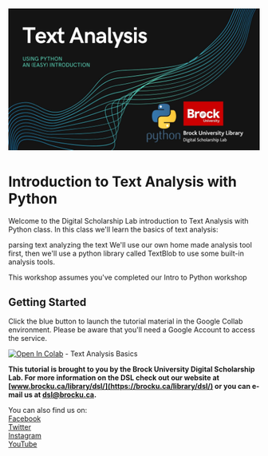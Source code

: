 # ![Workshop Splash](Text-Analysis-Python.jpg)


# Introduction to Text Analysis with Python
Welcome to the Digital Scholarship Lab introduction to Text Analysis with Python class. In this class we'll learn the basics of text analysis:

parsing text
analyzing the text
We'll use our own home made analysis tool first, then we'll use a python library called TextBlob to use some built-in analysis tools.

This workshop assumes you've completed our Intro to Python workshop



## Getting Started



Click the blue button to launch the tutorial material in the Google Collab environment. Please be aware that you'll need a Google Account to access the service.



[![Open In Colab](https://colab.research.google.com/assets/colab-badge.svg)](https://colab.research.google.com/github/BrockDSL/Python_Intro_Text_analysis/blob/master/basics.ipynb) - Text Analysis Basics





**This tutorial is brought to you by the Brock University Digital Scholarship Lab.  For more information on the DSL check out our website at [www.brocku.ca/library/dsl/](https://brocku.ca/library/dsl/) or you can e-mail us at dsl@brocku.ca.**  

You can also find us on:  
[Facebook](https://www.facebook.com/Brock-University-Digital-Scholarship-Lab-349407235866792/)  
[Twitter](https://twitter.com/brock_dsl)  
[Instagram](https://www.instagram.com/brock_dsl/?hl=en)  
[YouTube](https://www.youtube.com/channel/UC2eEqPkDo-1N3qilxv-N_1g/featured?view_as=subscriber)

